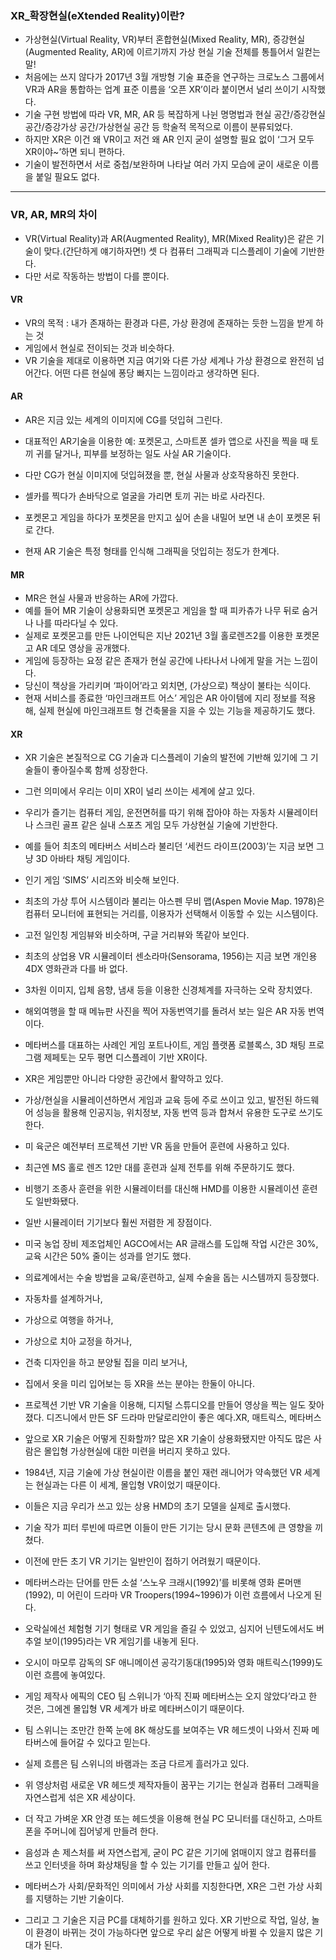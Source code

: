### XR_확장현실(eXtended Reality)이란?
- 가상현실(Virtual Reality, VR)부터 혼합현실(Mixed Reality, MR), 증강현실(Augmented Reality, AR)에 이르기까지 가상 현실 기술 전체를 통틀어서 일컫는 말!
- 처음에는 쓰지 않다가 2017년 3월 개방형 기술 표준을 연구하는 크로노스 그룹에서 VR과 AR을 통합하는 업계 표준 이름을 ‘오픈 XR’이라 붙이면서 널리 쓰이기 시작했다. 
- 기술 구현 방법에 따라 VR, MR, AR 등 복잡하게 나뉜 명명법과 현실 공간/증강현실 공간/증강가상 공간/가상현실 공간 등 학술적 목적으로 이름이 분류되었다. 
- 하지만 XR은 이건 왜 VR이고 저건 왜 AR 인지 굳이 설명할 필요 없이 ‘그거 모두 XR이야~’하면 되니 편하다. 
- 기술이 발전하면서 서로 중첩/보완하며 나타날 여러 가지 모습에 굳이 새로운 이름을 붙일 필요도 없다.

------------------------------------------
### VR, AR, MR의 차이
- VR(Virtual Reality)과 AR(Augmented Reality), MR(Mixed Reality)은 같은 기술이 맞다.(간단하게 얘기하자면!) 셋 다 컴퓨터 그래픽과 디스플레이 기술에 기반한다. 
- 다만 서로 작동하는 방법이 다를 뿐이다.


#### VR
- VR의 목적 : 내가 존재하는 환경과 다른, 가상 환경에 존재하는 듯한 느낌을 받게 하는 것 
- 게임에서 현실로 전이되는 것과 비슷하다. 
- VR 기술을 제대로 이용하면 지금 여기와 다른 가상 세계나 가상 환경으로 완전히 넘어간다. 어떤 다른 현실에 퐁당 빠지는 느낌이라고 생각하면 된다.

#### AR
- AR은 지금 있는 세계의 이미지에 CG를 덧입혀 그린다. 
- 대표적인 AR기술을 이용한 예: 포켓몬고, 스마트폰 셀카 앱으로 사진을 찍을 때 토끼 귀를 달거나, 피부를 보정하는 일도 사실 AR 기술이다.
 
- 다만 CG가 현실 이미지에 덧입혀졌을 뿐, 현실 사물과 상호작용하진 못한다. 
- 셀카를 찍다가 손바닥으로 얼굴을 가리면 토끼 귀는 바로 사라진다. 
- 포켓몬고 게임을 하다가 포켓몬을 만지고 싶어 손을 내밀어 보면 내 손이 포켓몬 뒤로 간다. 
- 현재 AR 기술은 특정 형태를 인식해 그래픽을 덧입히는 정도가 한계다.

#### MR
- MR은 현실 사물과 반응하는 AR에 가깝다. 
- 예를 들어 MR 기술이 상용화되면 포켓몬고 게임을 할 때 피카츄가 나무 뒤로 숨거나 나를 따라다닐 수 있다. 
- 실제로 포켓몬고를 만든 나이언틱은 지난 2021년 3월 홀로렌즈2를 이용한 포켓몬고 AR 데모 영상을 공개했다. 
- 게임에 등장하는 요정 같은 존재가 현실 공간에 나타나서 나에게 말을 거는 느낌이다. 
- 당신이 책상을 가리키며 ‘파이어’라고 외치면, (가상으로) 책상이 불타는 식이다. 
- 현재 서비스를 종료한 ‘마인크래프트 어스’ 게임은 AR 아이템에 지리 정보를 적용해, 실제 현실에 마인크래프트 형 건축물을 지을 수 있는 기능을 제공하기도 했다.

#### XR
- XR 기술은 본질적으로 CG 기술과 디스플레이 기술의 발전에 기반해 있기에 그 기술들이 좋아질수록 함께 성장한다. 
- 그런 의미에서 우리는 이미 XR이 널리 쓰이는 세계에 살고 있다. 
- 우리가 즐기는 컴퓨터 게임, 운전면허를 따기 위해 잡아야 하는 자동차 시뮬레이터나 스크린 골프 같은 실내 스포츠 게임 모두 가상현실 기술에 기반한다.

- 예를 들어 최초의 메타버스 서비스라 불리던 ‘세컨드 라이프(2003)’는 지금 보면 그냥 3D 아바타 채팅 게임이다. 
- 인기 게임 ‘SIMS’ 시리즈와 비슷해 보인다. 
- 최초의 가상 투어 시스템이라 불리는 아스펜 무비 맵(Aspen Movie Map. 1978)은 컴퓨터 모니터에 표현되는 거리를, 이용자가 선택해서 이동할 수 있는 시스템이다. 
- 고전 일인칭 게임뷰와 비슷하며, 구글 거리뷰와 똑같아 보인다.

- 최초의 상업용 VR 시뮬레이터 센소라마(Sensorama, 1956)는 지금 보면 개인용 4DX 영화관과 다를 바 없다. 
- 3차원 이미지, 입체 음향, 냄새 등을 이용한 신경체계를 자극하는 오락 장치였다. 
- 해외여행을 할 때 메뉴판 사진을 찍어 자동번역기를 돌려서 보는 일은 AR 자동 번역이다. 
- 메타버스를 대표하는 사례인 게임 포트나이트, 게임 플랫폼 로블록스, 3D 채팅 프로그램 제페토는 모두 평면 디스플레이 기반 XR이다.


- XR은 게임뿐만 아니라 다양한 공간에서 활약하고 있다. 
- 가상/현실을 시뮬레이션하면서 게임과 교육 등에 주로 쓰이고 있고, 발전된 하드웨어 성능을 활용해 인공지능, 위치정보, 자동 번역 등과 합쳐서 유용한 도구로 쓰기도 한다. 
- 미 육군은 예전부터 프로젝션 기반 VR 돔을 만들어 훈련에 사용하고 있다. 
- 최근엔 MS 홀로 렌즈 12만 대를 훈련과 실제 전투를 위해 주문하기도 했다. 
- 비행기 조종사 훈련을 위한 시뮬레이터를 대신해 HMD를 이용한 시뮬레이션 훈련도 일반화됐다. 
- 일반 시뮬레이터 기기보다 훨씬 저렴한 게 장점이다.


- 미국 농업 장비 제조업체인 AGCO에서는 AR 글래스를 도입해 작업 시간은 30%, 교육 시간은 50% 줄이는 성과를 얻기도 했다. 
- 의료계에서는 수술 방법을 교육/훈련하고, 실제 수술을 돕는 시스템까지 등장했다. 
- 자동차를 설계하거나, 
- 가상으로 여행을 하거나, 
- 가상으로 치아 교정을 하거나,
- 건축 디자인을 하고 분양될 집을 미리 보거나, 
- 집에서 옷을 미리 입어보는 등 XR을 쓰는 분야는 한둘이 아니다. 
- 프로젝션 기반 VR 기술을 이용해, 디지털 스튜디오를 만들어 영상을 찍는 일도 잦아졌다. 디즈니에서 만든 SF 드라마 만달로리안이 좋은 예다.XR, 매트릭스, 메타버스


- 앞으로 XR 기술은 어떻게 진화할까? 많은 XR 기술이 상용화됐지만 아직도 많은 사람은 몰입형 가상현실에 대한 미련을 버리지 못하고 있다. 
- 1984년, 지금 기술에 가상 현실이란 이름을 붙인 재런 래니어가 약속했던 VR 세계는 현실과는 다른 이 세계, 몰입형 VR이었기 때문이다. 
- 이들은 지금 우리가 쓰고 있는 상용 HMD의 초기 모델을 실제로 출시했다. 
- 기술 작가 피터 루빈에 따르면 이들이 만든 기기는 당시 문화 콘텐츠에 큰 영향을 끼쳤다. 
- 이전에 만든 초기 VR 기기는 일반인이 접하기 어려웠기 때문이다.


- 메타버스라는 단어를 만든 소설 ‘스노우 크래시(1992)’를 비롯해 영화 론머맨(1992), 미 어린이 드라마 VR Troopers(1994~1996)가 이런 흐름에서 나오게 된다. 
- 오락실에선 체험형 기기 형태로 VR 게임을 즐길 수 있었고, 심지어 닌텐도에서도 버추얼 보이(1995)라는 VR 게임기를 내놓게 된다. 
- 오시이 마모루 감독의 SF 애니메이션 공각기동대(1995)와 영화 매트릭스(1999)도 이런 흐름에 놓여있다. 
- 게임 제작사 에픽의 CEO 팀 스위니가 ‘아직 진짜 메타버스는 오지 않았다’라고 한 것은, 그에겐 몰입형 VR 세계가 바로 메타버스이기 때문이다. 
- 팀 스위니는 조만간 한쪽 눈에 8K 해상도를 보여주는 VR 헤드셋이 나와서 진짜 메타버스에 들어갈 수 있다고 믿는다.


- 실제 흐름은 팀 스위니의 바램과는 조금 다르게 흘러가고 있다. 
- 위 영상처럼 새로운 VR 헤드셋 제작자들이 꿈꾸는 기기는 현실과 컴퓨터 그래픽을 자연스럽게 섞은 XR 세상이다. 
- 더 작고 가벼운 XR 안경 또는 헤드셋을 이용해 현실 PC 모니터를 대신하고, 스마트폰을 주머니에 집어넣게 만들려 한다. 
- 음성과 손 제스처를 써 자연스럽게, 굳이 PC 같은 기기에 얽매이지 않고 컴퓨터를 쓰고 인터넷을 하며 화상채팅을 할 수 있는 기기를 만들고 싶어 한다.

- 메타버스가 사회/문화적인 의미에서 가상 사회를 지칭한다면, XR은 그런 가상 사회를 지탱하는 기반 기술이다. 
- 그리고 그 기술은 지금 PC를 대체하기를 원하고 있다. XR 기반으로 작업, 일상, 놀이 환경이 바뀌는 것이 가능하다면 앞으로 우리 삶은 어떻게 바뀔 수 있을지 많은 기대가 된다.
